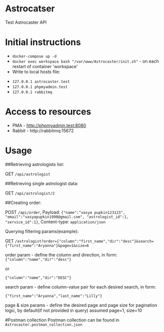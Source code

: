 # Astrocatser
Test Astrocaster API

# Initial instructions

* `docker-compose up -d`
* `docker exec workspace bash "/var/www/Astrocaster/init.sh"` - on each restart of container 'workspace'
* Write to local hosts file:
 - `127.0.0.1 astrocaster.test` 
 - `127.0.0.1 phpmyadmin.test` 
 - `127.0.0.1 rabbitmq`

# Access to resources
* PMA - http://phpmyadmin.test:8080
* Rabbit - http://rabbitmq:15672

# Usage
 
 ##Retrieving astrologists list:
  
  GET `/api/astrologist`
 
 ##Retrieving single astrologist data:
 
 GET `/api/astrologist/2`
  
 ##Creating order:
 
 POST `/api/order`, Payload: `{"name":"vasya pupkin123123",
                               	"email":"vasyapupkin1990@gmail.com",
                               	"astrologist_id":1,
                               	"service_id":1}`, 
                               	Content-type: `application/json`
                               	
 
 
 
 Querying filtering params(example):
 
 GET `/astrologist?order={"column":"first_name","dir":"desc"}&search={"first_name":"Aryanna"}&page=1&size=6`
  
 order param - define the column and direction, in form: `{"column":"name","dir":"desc"}`
  
 or
 
 `{"column":"name","dir":"DESC"}`
 
 search param - define column-value pair for each desired search, in form: 
 
 `{"first_name":"Aryanna","last_name":"Lilly"}`
 
 
 page & size params - define the desired page and page size for pagination logic, by default(if not provided in query) assumed page=1, size=10
 
#Postman collection
Postman collection can be found in `Astrocaster.postman_collection.json`
 